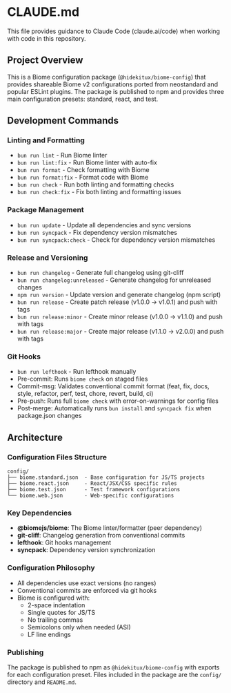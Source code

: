 # CLAUDE.md

This file provides guidance to Claude Code (claude.ai/code) when working with code in this repository.

## Project Overview

This is a Biome configuration package (`@hidekitux/biome-config`) that provides shareable Biome v2 configurations ported from neostandard and popular ESLint plugins. The package is published to npm and provides three main configuration presets: standard, react, and test.

## Development Commands

### Linting and Formatting
- `bun run lint` - Run Biome linter
- `bun run lint:fix` - Run Biome linter with auto-fix
- `bun run format` - Check formatting with Biome
- `bun run format:fix` - Format code with Biome
- `bun run check` - Run both linting and formatting checks
- `bun run check:fix` - Fix both linting and formatting issues

### Package Management
- `bun run update` - Update all dependencies and sync versions
- `bun run syncpack` - Fix dependency version mismatches
- `bun run syncpack:check` - Check for dependency version mismatches

### Release and Versioning
- `bun run changelog` - Generate full changelog using git-cliff
- `bun run changelog:unreleased` - Generate changelog for unreleased changes
- `npm run version` - Update version and generate changelog (npm script)
- `bun run release` - Create patch release (v1.0.0 → v1.0.1) and push with tags
- `bun run release:minor` - Create minor release (v1.0.0 → v1.1.0) and push with tags
- `bun run release:major` - Create major release (v1.1.0 → v2.0.0) and push with tags

### Git Hooks
- `bun run lefthook` - Run lefthook manually
- Pre-commit: Runs `biome check` on staged files
- Commit-msg: Validates conventional commit format (feat, fix, docs, style, refactor, perf, test, chore, revert, build, ci)
- Pre-push: Runs full `biome check` with error-on-warnings for config files
- Post-merge: Automatically runs `bun install` and `syncpack fix` when package.json changes

## Architecture

### Configuration Files Structure
```
config/
├── biome.standard.json  - Base configuration for JS/TS projects
├── biome.react.json     - React/JSX/CSS specific rules
├── biome.test.json      - Test framework configurations
└── biome.web.json       - Web-specific configurations
```

### Key Dependencies
- **@biomejs/biome**: The Biome linter/formatter (peer dependency)
- **git-cliff**: Changelog generation from conventional commits
- **lefthook**: Git hooks management
- **syncpack**: Dependency version synchronization

### Configuration Philosophy
- All dependencies use exact versions (no ranges)
- Conventional commits are enforced via git hooks
- Biome is configured with:
  - 2-space indentation
  - Single quotes for JS/TS
  - No trailing commas
  - Semicolons only when needed (ASI)
  - LF line endings

### Publishing
The package is published to npm as `@hidekitux/biome-config` with exports for each configuration preset. Files included in the package are the `config/` directory and `README.md`.